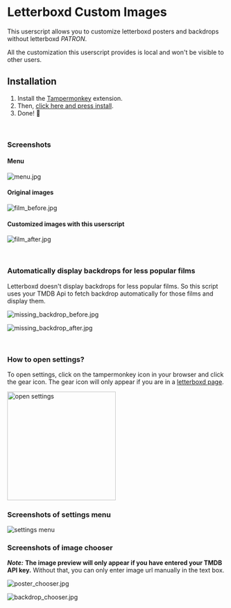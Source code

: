 # Letterboxd Custom Images

This userscript allows you to customize letterboxd posters and backdrops without letterboxd _PATRON_.

All the customization this userscript provides is local and won't be visible to other users.

## Installation

1. Install the [Tampermonkey](https://chromewebstore.google.com/detail/tampermonkey/dhdgffkkebhmkfjojejmpbldmpobfkfo?hl=en) extension.
2. Then, [click here and press install](https://tetrax-10.github.io/letterboxd-custom-images/lci.user.js).
3. Done! 🎉

<br>

### Screenshots

#### Menu

![menu.jpg](https://raw.githubusercontent.com/Tetrax-10/letterboxd-custom-images/main/screenshots/menu.jpg)

#### Original images

![film_before.jpg](https://raw.githubusercontent.com/Tetrax-10/letterboxd-custom-images/main/screenshots/film_before.jpg)

#### Customized images with this userscript

![film_after.jpg](https://raw.githubusercontent.com/Tetrax-10/letterboxd-custom-images/main/screenshots/film_after.jpg)

<br>

### Automatically display backdrops for less popular films

Letterboxd doesn't display backdrops for less popular films. So this script uses your TMDB Api to fetch backdrop automatically for those films and display them.

![missing_backdrop_before.jpg](https://raw.githubusercontent.com/Tetrax-10/letterboxd-custom-images/main/screenshots/missing_backdrop_before.jpg)

![missing_backdrop_after.jpg](https://raw.githubusercontent.com/Tetrax-10/letterboxd-custom-images/main/screenshots/missing_backdrop_after.jpg)

<br>

### How to open settings?

To open settings, click on the tampermonkey icon in your browser and click the gear icon. The gear icon will only appear if you are in a [letterboxd page](https://letterboxd.com/).

<img alt="open settings" src="https://raw.githubusercontent.com/Tetrax-10/letterboxd-custom-images/main/screenshots/script_settings.jpg" style="width: 250px;">

### Screenshots of settings menu

![settings menu](https://raw.githubusercontent.com/Tetrax-10/letterboxd-custom-images/main/screenshots/settings_menu.jpg)

### Screenshots of image chooser

**_Note:_** **The image preview will only appear if you have entered your TMDB API key.** Without that, you can only enter image url manually in the text box.

![poster_chooser.jpg](https://raw.githubusercontent.com/Tetrax-10/letterboxd-custom-images/main/screenshots/poster_chooser.jpg)

![backdrop_chooser.jpg](https://raw.githubusercontent.com/Tetrax-10/letterboxd-custom-images/main/screenshots/backdrop_chooser.jpg)
